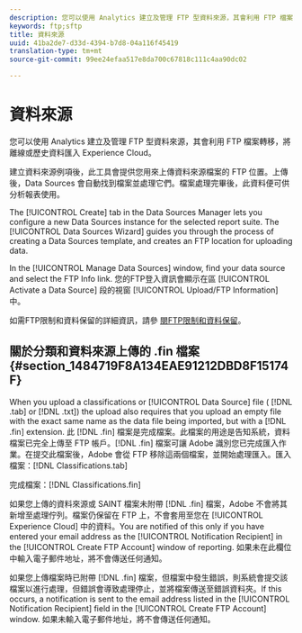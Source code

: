 ```yaml
---
description: 您可以使用 Analytics 建立及管理 FTP 型資料來源，其會利用 FTP 檔案轉移，將離線或歷史資料匯入 Experience Cloud。
keywords: ftp;sftp
title: 資料來源
uuid: 41ba2de7-d33d-4394-b7d8-04a116f45419
translation-type: tm+mt
source-git-commit: 99ee24efaa517e8da700c67818c111c4aa90dc02

---
```



# 資料來源

您可以使用 Analytics 建立及管理 FTP 型資料來源，其會利用 FTP 檔案轉移，將離線或歷史資料匯入 Experience Cloud。

建立資料來源例項後，此工具會提供您用來上傳資料來源檔案的 FTP 位置。上傳後，Data Sources 會自動找到檔案並處理它們。檔案處理完畢後，此資料便可供分析報表使用。

The [!UICONTROL Create] tab in the Data Sources Manager lets you configure a new Data Sources instance for the selected report suite. The [!UICONTROL Data Sources Wizard] guides you through the process of creating a Data Sources template, and creates an FTP location for uploading data.

In the [!UICONTROL Manage Data Sources] window, find your data source and select the FTP Info link. 您的FTP登入資訊會顯示在區 [!UICONTROL Activate a Data Source] 段的視窗 [!UICONTROL Upload/FTP Information] 中。

如需FTP限制和資料保留的詳細資訊，請參 [閱FTP限制和資料保留](/help/export/ftp-and-sftp/ftp-limits.md)。

## 關於分類和資料來源上傳的 .fin 檔案 {#section_1484719F8A134EAE91212DBD8F15174F}

When you upload a classifications or [!UICONTROL Data Source] file ( [!DNL .tab] or [!DNL .txt]) the upload also requires that you upload an empty file with the exact same name as the data file being imported, but with a [!DNL .fin] extension. 此 [!DNL .fin] 檔案是完成檔案。此檔案的用途是告知系統，資料檔案已完全上傳至 FTP 帳戶。[!DNL .fin] 檔案可讓 Adobe 識別您已完成匯入作業。在提交此檔案後，Adobe 會從 FTP 移除這兩個檔案，並開始處理匯入。匯入檔案：[!DNL Classifications.tab]

完成檔案：[!DNL Classifications.fin]

如果您上傳的資料來源或 SAINT 檔案未附帶 [!DNL .fin] 檔案，Adobe 不會將其新增至處理佇列。檔案仍保留在 FTP 上，不會套用至您在 [!UICONTROL Experience Cloud] 中的資料。You are notified of this only if you have entered your email address as the [!UICONTROL Notification Recipient] in the [!UICONTROL Create FTP Account] window of reporting. 如果未在此欄位中輸入電子郵件地址，將不會傳送任何通知。

如果您上傳檔案時已附帶 [!DNL .fin] 檔案，但檔案中發生錯誤，則系統會提交該檔案以進行處理，但錯誤會導致處理停止，並將檔案傳送至錯誤資料夾。If this occurs, a notification is sent to the email address listed in the [!UICONTROL Notification Recipient] field in the [!UICONTROL Create FTP Account] window. 如果未輸入電子郵件地址，將不會傳送任何通知。
